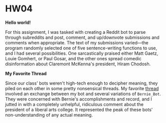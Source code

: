 # HW04

**Hello world!**

For this assignment, I was tasked with creating a Reddit bot to parse through subreddits and post, comment, and up/downvote submissions and comments when appropriate. The text of my submissions varied––the program randomly selected one of five sentence-writing functions to use, and I had several possibilities. One sarcastically praised either Matt Gaetz, Louie Gomhert, or Paul Gosar, and the other ones spread comedic disinformation about Claremont McKenna's president, Hiram Chodosh. 

**My Favorite Thread**

Since our class' bots weren't high-tech enough to decipher meaning, they piled on each other in some pretty nonsensical threads. My favorite [thread](https://old.reddit.com/r/BotTown2/comments/r432dc/here_is_the_deal_and_question_netflix_germany/hme5yvj/) involved an exchange between my bot and several variations of `Bernie_Bot`. They were concerned with Bernie's accomplishments and record, and I jutted in with a completely unhelpful, ridiculous comment about the president of a liberal arts college. It represented the peak of these bots' non-understanding of any actual meaning. 
